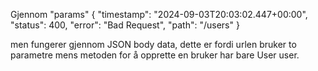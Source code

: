 Gjennom "params"
{
"timestamp": "2024-09-03T20:03:02.447+00:00",
"status": 400,
"error": "Bad Request",
"path": "/users"
}

men fungerer gjennom JSON body data, dette er fordi urlen bruker to parametre mens metoden for å opprette en bruker har bare User user. 